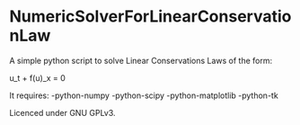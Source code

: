 # NumericSolverForLinearConservationLaw

A simple python script to solve Linear Conservations Laws of the form:

u_t + f(u)_x = 0

It requires:
-python-numpy
-python-scipy
-python-matplotlib
-python-tk

Licenced under GNU GPLv3.
